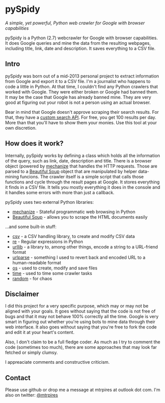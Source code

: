 pySpidy 
=======
*A simple, yet powerful, Python web crawler for Google with browser capabilities*

pySpidy is a Python (2.7) webcrawler for Google with browser capabilities. It does Google queries and mine the data from the resulting webpages, including title, link, date and description. It saves everything to a CSV file.

Intro
-----

pySpidy was born out of a mid-2013 personal project to extract information from Google and export it to a CSV file. I'm a journalist who happens to code a little in Python. At that time, I couldn't find any Python crawlers that worked with Google. They were either broken or Google had banned them. It may be the case that Google has already banned mine. They are very good at figuring out your robot is not a person using an actual browser.

Bear in mind that Google doesn't approve scraping their search results. For that, they have a [custom search API](https://developers.google.com/custom-search/json-api/v1/overview). For free, you get 100 results per day. More than that you'll have to show them your monies. Use this tool at your own discretion.

How does it work?
-----------------

Internally, pySpidy works by defining a class which holds all the information of the query, such as link, date, description and title. There is a browser object (powered by [mechanize](http://wwwsearch.sourceforge.net/mechanize/) that handles the HTTP requests. Those are parsed to a [Beautiful Soup](http://www.crummy.com/software/BeautifulSoup/) object that are manipulated by helper data-mining funcions. The crawler itself is a simple script that calls those functions and cycle through the result pages at Google. It stores everything it finds in a CSV file. It tells you mostly everything it does in the console and it handles some errors with more than just a callback.

pySpidy uses two external Python libraries:

  * [mechanize](http://wwwsearch.sourceforge.net/mechanize/) - Stateful programmatic web browsing in Python 
  * [Beautiful Soup](http://www.crummy.com/software/BeautifulSoup/) - allows you to scrape the HTML documents easily

...and some built-in stuff:

  * [csv](http://docs.python.org/2/library/csv.html) - a CSV handling library, to create and modify CSV data
  * [re](http://docs.python.org/2/library/re.html) - Regular expressions in Python
  * [urllib](http://docs.python.org/2/library/urllib.html) - a library to, among other things, encode a string to a URL-friend format
  * [urlparse](http://docs.python.org/2/library/urlparse.html) - something I used to revert back and encoded URL to a human-readable format 
  * [os](http://docs.python.org/2/library/os.html) - used to create, modify and save files
  * [time](http://docs.python.org/2/library/time.html) - used to time some crawler tasks
  * [random](http://docs.python.org/2/library/random.html) - for chaos

Disclaimer
----------

I did this project for a very specific purpose, which may or may not be aligned with your goals. It goes without saying that the code is not free of bugs and that it may not behave 100% correctly all the time. Google is very smart in figuring out whether you're using bots to mine data through their web interface. It also goes without saying that you're free to fork the code and edit it at your heart's content.

Also, I don't claim to be a full fledge coder. As much as I try to comment the code (sometimes too much), there are some approaches that may look far fetched or simply clumsy. 

I appreaciate comments and constructive criticism.

Contact
-------

Please use github or drop me a message at mtrpires at outlook dot com. I'm also on twitter: [@mtrpires](http://twitter.com/mtrpires)





